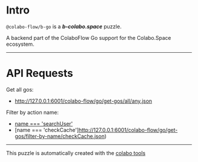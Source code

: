 # Intro

`@colabo-flow/b-go` is a ***b-colabo.space*** puzzle.

A backend part of the ColaboFlow Go support for the Colabo.Space ecosystem.

-----

# API Requests

Get all gos:

+ http://127.0.0.1:6001/colabo-flow/go/get-gos/all/any.json

Filter by action name:

+ [name === 'searchUser'](http://127.0.0.1:6001/colabo-flow/go/get-gos/filter-by-name/searchUser.json)
+ [name === 'checkCache']http://127.0.0.1:6001/colabo-flow/go/get-gos/filter-by-name/checkCache.json)

-----

This puzzle is automatically created with the [colabo tools](https://www.npmjs.com/package/@colabo/cli)